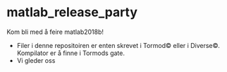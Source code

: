 # matlab_release_party

Kom bli med å feire matlab2018b!

* Filer i denne repositoiren er enten skrevet i Tormod© eller i Diverse©. Kompilator er å finne i Tormods gate.
* Vi gleder oss
